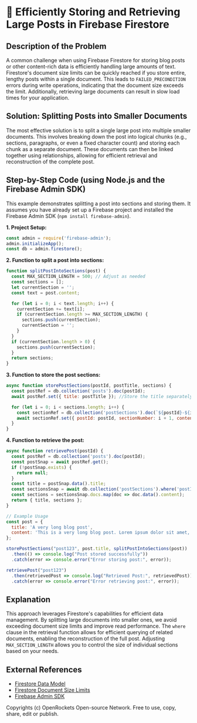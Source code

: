 # 🐞 Efficiently Storing and Retrieving Large Posts in Firebase Firestore


## Description of the Problem

A common challenge when using Firebase Firestore for storing blog posts or other content-rich data is efficiently handling large amounts of text.  Firestore's document size limits can be quickly reached if you store entire, lengthy posts within a single document. This leads to `FAILED_PRECONDITION` errors during write operations, indicating that the document size exceeds the limit.  Additionally, retrieving large documents can result in slow load times for your application.

## Solution: Splitting Posts into Smaller Documents

The most effective solution is to split a single large post into multiple smaller documents.  This involves breaking down the post into logical chunks (e.g., sections, paragraphs, or even a fixed character count) and storing each chunk as a separate document.  These documents can then be linked together using relationships, allowing for efficient retrieval and reconstruction of the complete post.

## Step-by-Step Code (using Node.js and the Firebase Admin SDK)

This example demonstrates splitting a post into sections and storing them.  It assumes you have already set up a Firebase project and installed the Firebase Admin SDK (`npm install firebase-admin`).

**1. Project Setup:**

```javascript
const admin = require('firebase-admin');
admin.initializeApp();
const db = admin.firestore();
```

**2. Function to split a post into sections:**

```javascript
function splitPostIntoSections(post) {
  const MAX_SECTION_LENGTH = 500; // Adjust as needed
  const sections = [];
  let currentSection = '';
  const text = post.content;

  for (let i = 0; i < text.length; i++) {
    currentSection += text[i];
    if (currentSection.length >= MAX_SECTION_LENGTH) {
      sections.push(currentSection);
      currentSection = '';
    }
  }
  if (currentSection.length > 0) {
    sections.push(currentSection);
  }
  return sections;
}
```

**3. Function to store the post sections:**

```javascript
async function storePostSections(postId, postTitle, sections) {
  const postRef = db.collection('posts').doc(postId);
  await postRef.set({ title: postTitle }); //Store the title separately for easier retrieval

  for (let i = 0; i < sections.length; i++) {
    const sectionRef = db.collection('postSections').doc(`${postId}-${i + 1}`);
    await sectionRef.set({ postId: postId, sectionNumber: i + 1, content: sections[i] });
  }
}
```

**4. Function to retrieve the post:**

```javascript
async function retrievePost(postId) {
  const postRef = db.collection('posts').doc(postId);
  const postSnap = await postRef.get();
  if (!postSnap.exists) {
    return null;
  }
  const title = postSnap.data().title;
  const sectionsSnap = await db.collection('postSections').where('postId', '==', postId).orderBy('sectionNumber').get();
  const sections = sectionsSnap.docs.map(doc => doc.data().content);
  return { title, sections };
}

// Example Usage
const post = {
  title: 'A very long blog post',
  content: 'This is a very long blog post. Lorem ipsum dolor sit amet, consectetur adipiscing elit.  Sed do eiusmod tempor incididunt ut labore et dolore magna aliqua. Ut enim ad minim veniam, quis nostrud exercitation ullamco laboris nisi ut aliquip ex ea commodo consequat. Duis aute irure dolor in reprehenderit in voluptate velit esse cillum dolore eu fugiat nulla pariatur. Excepteur sint occaecat cupidatat non proident, sunt in culpa qui officia deserunt mollit anim id est laborum.'
};

storePostSections("post123", post.title, splitPostIntoSections(post))
  .then(() => console.log("Post stored successfully"))
  .catch(error => console.error("Error storing post:", error));

retrievePost("post123")
  .then(retrievedPost => console.log("Retrieved Post:", retrievedPost))
  .catch(error => console.error("Error retrieving post:", error));

```


## Explanation

This approach leverages Firestore's capabilities for efficient data management. By splitting large documents into smaller ones, we avoid exceeding document size limits and improve read performance. The `where` clause in the retrieval function allows for efficient querying of related documents, enabling the reconstruction of the full post.  Adjusting `MAX_SECTION_LENGTH` allows you to control the size of individual sections based on your needs.

## External References

* [Firestore Data Model](https://firebase.google.com/docs/firestore/data-model)
* [Firestore Document Size Limits](https://firebase.google.com/docs/firestore/quotas)
* [Firebase Admin SDK](https://firebase.google.com/docs/admin/setup)


Copyrights (c) OpenRockets Open-source Network. Free to use, copy, share, edit or publish.

